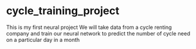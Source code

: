 # cycle_training_project 
This is my first neural project 
We will take data from a cycle renting company and train our neural network to predict the number of cycle need on a particular day in a month
